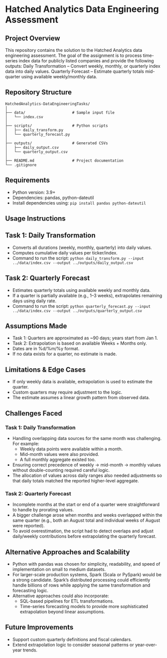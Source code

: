 # Hatched Analytics Data Engineering Assessment

## Project Overview
This repository contains the solution to the Hatched Analytics data engineering assessment. The goal of the assignment is to process time-series index data for publicly listed companies and provide the following outputs:
Daily Transformation – Convert weekly, monthly, or quarterly index data into daily values.
Quarterly Forecast – Estimate quarterly totals mid-quarter using available weekly/monthly data.

## Repository Structure
```
HatchedAnalytics-DataEngineeringTasks/
│
├── data/                     # Sample input file
│   └── index.csv
│
├── scripts/                  # Python scripts
│   ├── daily_transform.py
│   └── quarterly_forecast.py
│
├── outputs/                  # Generated CSVs
│   ├── daily_output.csv
│   └── quarterly_output.csv
│
├── README.md                 # Project documentation
└── .gitignore
```

## Requirements
* Python version: 3.9+
* Dependencies: pandas, python-dateutil
* Install dependencies using: 
```pip install pandas python-dateutil```

## Usage Instructions

## Task 1: Daily Transformation
* Converts all durations (weekly, monthly, quarterly) into daily values.
* Computes cumulative daily values per ticker/index.
* Command to run the script:
```python daily_transform.py --input ../data/index.csv --output ../outputs/daily_output.csv```

## Task 2: Quarterly Forecast
* Estimates quarterly totals using available weekly and monthly data.
* If a quarter is partially available (e.g., 1–3 weeks), extrapolates remaining days using daily rate.
* Command to run the script:
```python quarterly_forecast.py --input ../data/index.csv --output ../outputs/quarterly_output.csv```

## Assumptions Made
* Task 1: Quarters are approximated as ~90 days; years start from Jan 1.
* Task 2: Extrapolation is based on available Weeks + Months only.
* Dates are in %d/%m/%y format.
* If no data exists for a quarter, no estimate is made.

## Limitations & Edge Cases
* If only weekly data is available, extrapolation is used to estimate the quarter.
* Custom quarters may require adjustment to the logic.
* The estimate assumes a linear growth pattern from observed data.

## Challenges Faced

### Task 1: Daily Transformation
* Handling overlapping data sources for the same month was challenging. For example:
    * Weekly data points were available within a month.
    * Mid-month values were also provided.
    * A full monthly aggregate existed too.
* Ensuring correct precedence of weekly → mid-month → monthly values without double-counting required careful logic.
* The allocation of values across daily ranges also needed adjustments so that daily totals matched the reported higher-level aggregate.

### Task 2: Quarterly Forecast
* Incomplete months at the start or end of a quarter were straightforward to handle by prorating values.
* A bigger challenge arose when months and weeks overlapped within the same quarter (e.g., both an August total and individual weeks of August were reported).
* To avoid overestimation, the script had to detect overlaps and adjust daily/weekly contributions before extrapolating the quarterly forecast.

## Alternative Approaches and Scalability
* Python with pandas was chosen for simplicity, readability, and speed of implementation on small to medium datasets.
* For larger-scale production systems, Spark (Scala or PySpark) would be a strong candidate. Spark’s distributed processing could efficiently handle billions of rows while applying the same transformation and forecasting logic.
* Alternative approaches could also incorporate:
    * SQL-based pipelines for ETL transformations.
    * Time-series forecasting models to provide more sophisticated extrapolation beyond linear assumptions.

## Future Improvements
* Support custom quarterly definitions and fiscal calendars.
* Extend extrapolation logic to consider seasonal patterns or year-over-year trends.
